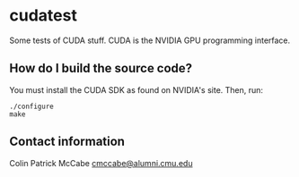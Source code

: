 cudatest
======================
Some tests of CUDA stuff.
CUDA is the NVIDIA GPU programming interface.

How do I build the source code?
----------------------------------
You must install the CUDA SDK as found on NVIDIA's site.
Then, run:

    ./configure
    make

Contact information
-------------------------------------------------------------
Colin Patrick McCabe <cmccabe@alumni.cmu.edu>
